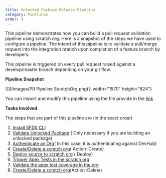 ```yaml
---
title: Unlocked Package Release Pipeline
category: Pipelines
order: 4
---
```


This pipeline demonstrates how you can build a pull request validation pipeline using scratch org. Here is a snapshot of the steps we have used to configure a pipeline. The intend of this pipeline is to validate a pull/merge request into the integration branch upon completion of a feature branch by developers.

This pipeline is triggered on every pull request raised against a develop/master branch depending on your git flow.

**Pipeline Snapshot**

![](/images/PR Pipeline ScratchOrg.png){: width="1570" height="824"}

You can import and modify this pipeline using the file provide in the [link](https://github.com/azlamsalam/sfpowerscripts/blob/master/SamplePipelines/PR%20Source%20Format%20%5bScratch%20Orgs%5d%20using%20sfpowerscripts.json)

**Tasks Involved**

The steps that are part of this pipeline are (in the exact order)

1. [Install SFDX CLI](/Tasks/Common-Utility-Tasks/Install%20SFDX%20CLI/)
2. [Validate Unlocked Package](/Tasks/Common-Utility-Tasks/Validate%20Unlocked%20Package/) ( Only necessary if you are building an unlocked package)
3. [Authenticate an Org](/Tasks/Common-Utility-Tasks/Authenticate%20an%20Org/)( In this case, it is authenticating against DevHub)
4. [Create/Delete a scratch org](/Tasks/Common-Utility-Tasks/Create%20and%20Delete%20a%20Scratch%20Org/)( Action :Create)
5. [Deploy source to scratch org](/Tasks/Deployment-Tasks/Deploy%20Source%20to%20Org/) ( Deploy)
6. [Trigger Apex Tests in the scratch org](/Tasks/Testing%20Tasks/Trigger%20Apex%20Test/)
7. [Validate the apex test coverage in the org](/Tasks/Testing%20Tasks/Validate%20Apex%20Test/)
8. [Create/Delete a scratch org](/Tasks/Common-Utility-Tasks/Create%20and%20Delete%20a%20Scratch%20Org/)(Action :Delete)